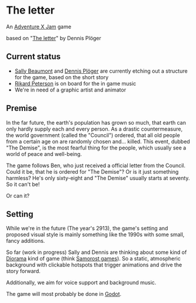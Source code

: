 # The letter

An [Adventure X Jam](https://itch.io/jam/advxjam) game

based on "[The letter](./The%20Letter.pdf)" by Dennis Plöger 

## Current status

* [Sally Beaumont](https://sallybeaumont.com/) and [Dennis Plöger](https://dennis.dieploegers.de) are currently etching
  out a structure for the game, based on the short story
* [Rikard Peterson](https://www.youtube.com/c/RikardPeterson) is on board for the in game music
* We're in need of a graphic artist and animator

## Premise

In the far future, the earth's population has grown so much, that earth can only hardly supply each and every
person. As a drastic countermeasure, the world government (called the "Council") ordered, that all old people
from a certain age on are randomly chosen and... killed. This event, dubbed "The Demise", is the most
fearful thing for the people, which usually see a world of peace and well-being.

The game follows Ben, who just received a official letter from the Council. Could it be, that he is ordered
for "The Demise"? Or is it just something harmless? He's only sixty-eight and "The Demise" usually starts
at seventy. So it can't be!

Or can it?

## Setting

While we're in the future (The year's 2913), the game's setting and proposed visual style is mainly something
like the 1990s with some small, fancy additions.

So far (work in progress) Sally and Dennis are thinking about some kind of [Diorama](https://en.wikipedia.org/wiki/Diorama)
kind of game (think [Samorost games](https://amanita-design.net/games/samorost-2.html)). So a static,
atmospheric background with clickable hotspots that trigger animations and drive the story forward.

Additionally, we aim for voice support and background music.

The game will most probably be done in [Godot](https://godotengine.org/). 

